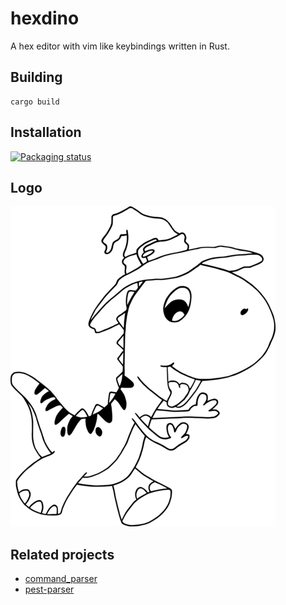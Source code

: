 # hexdino

A hex editor with vim like keybindings written in Rust.

## Building

```Shell
cargo build
```

## Installation
[![Packaging status](https://repology.org/badge/vertical-allrepos/hexdino.svg)](https://repology.org/project/hexdino/versions)

## Logo
![logo](https://raw.githubusercontent.com/Luz/hexdino/master/logo.png)

## Related projects
- [command_parser](https://github.com/Luz/command_parser)
- [pest-parser](https://github.com/pest-parser/pest)


